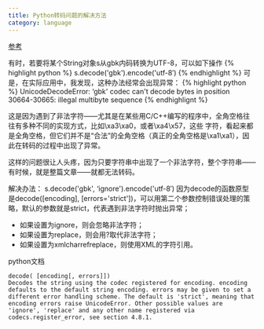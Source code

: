 ```yaml
---
title: Python转码问题的解决方法
category: language
---
```

[参考](http://www.jb51.net/article/16104.htm)

有时，若要将某个String对象s从gbk内码转换为UTF-8，可以如下操作
{% highlight python %}
s.decode('gbk').encode('utf-8′)
{% endhighlight %}
可是，在实际应用中，我发现，这种办法经常会出现异常：
{% highlight python %}
UnicodeDecodeError: ‘gbk' codec can't decode bytes in position 30664-30665: illegal multibyte sequence
{% endhighlignt %}

这是因为遇到了非法字符——尤其是在某些用C/C++编写的程序中，全角空格往往有多种不同的实现方式，比如\xa3\xa0，或者\xa4\x57，这些 字符，看起来都是全角空格，但它们并不是“合法”的全角空格（真正的全角空格是\xa1\xa1），因此在转码的过程中出现了异常。

这样的问题很让人头疼，因为只要字符串中出现了一个非法字符，整个字符串——有时候，就是整篇文章——就都无法转码。

解决办法：
s.decode('gbk', ‘ignore').encode('utf-8′)
因为decode的函数原型是decode([encoding], [errors='strict'])，可以用第二个参数控制错误处理的策略，默认的参数就是strict，代表遇到非法字符时抛出异常；

- 如果设置为ignore，则会忽略非法字符；
- 如果设置为replace，则会用?取代非法字符；
- 如果设置为xmlcharrefreplace，则使用XML的字符引用。

python文档

    decode( [encoding[, errors]])
    Decodes the string using the codec registered for encoding. encoding defaults to the default string encoding. errors may be given to set a different error handling scheme. The default is 'strict', meaning that encoding errors raise UnicodeError. Other possible values are 'ignore', 'replace' and any other name registered via codecs.register_error, see section 4.8.1.